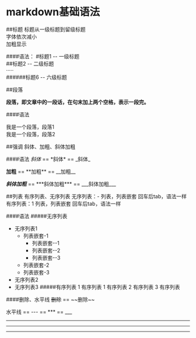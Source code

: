 # markdown基础语法

##标题
标题从一级标题到留级标题  
字体依次减小  
加粗显示  

####语法：
 #标题1 -- 一级标题  
 ##标题2 -- 二级标题  
 ·····  
 ######标题6 -- 六级标题


##段落

**段落，即文章中的一段话，在句末加上两个空格，表示一段完。**

####语法

我是一个段落，段落1  
我是一个段落，段落2

##强调
斜体、加粗、斜体加粗

####语法
*斜体*  ==  \*斜体\* == \_斜体\_  

**加粗** ==  \*\*加粗\*\* ==  \_\_加粗\_\_  

***斜体加粗*** ==  \*\*\*斜体加粗\*\*\*  ==  \_\_\_斜体加粗\_\_\_


##列表
有序列表、无序列表
无序列表：- 列表，列表嵌套 回车后tab，语法一样
有序列表：1 列表，列表嵌套 回车后tab，语法一样

####语法
#####无序列表
- 无序列表1
    - 列表嵌套-1
        - 列表嵌套--1
        - 列表嵌套--2
        - 列表嵌套--3
    - 列表嵌套-2
    - 列表嵌套-3
- 无序列表2
- 无序列表3
#####有序列表
1 有序列表 
    1 有序列表
2 有序列表
3 有序列表

####删除、水平线
~~删除~~ == \~\~删除\~\~  

水平线 == --- == *** == ___  

---
***
___
